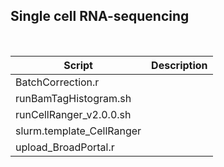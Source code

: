 ## Single cell RNA-sequencing
&nbsp;
&nbsp;

| Script | Description |
| ---- | ---- |
| BatchCorrection.r | |
| runBamTagHistogram.sh | |
| runCellRanger_v2.0.0.sh | |
| slurm.template_CellRanger | |
| upload_BroadPortal.r | |
